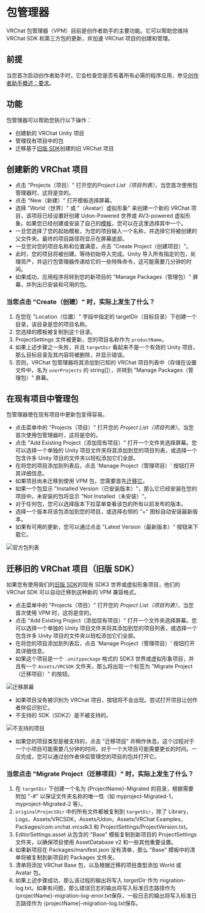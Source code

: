 # 包管理器

VRChat 包管理器（VPM）目前是创作者助手的主要功能。它可以帮助您维持 VRChat SDK 和第三方包的更新，并加速 VRChat 项目的创建和管理。

## 前提
当您首次启动创作者助手时，它会检查您是否有着所有必需的程序应用，参见[创作者助手概述：要求](/#requirements)。

## 功能
包管理器可以帮助您执行以下操作：
* 创建新的 VRChat Unity 项目
* 管理现有项目中的包
* 迁移基于[旧版 SDK](https://vcc.docs.vrchat.com/legacy-sdk)创建的旧 VRChat 项目

## 创建新的 VRChat 项目
* 点击 "Projects（项目）" 打开您的*Project List（项目列表）*，当您首次使用包管理器时，这将是空的。
* 点击 "New（新建）" 打开模板选择屏幕。
* 选择 "World（世界）" 或 "（Avatar）虚拟形象" 来创建一个新的 VRChat 项目，该项目已经设置好创建 Udon-Powered 世界或 AV3-powered 虚拟形象。如果您已经创建或安装了自己的[模板](templates)，您可以在这里选择其中一个。
* 一旦您选择了您的起始模板，为您的项目输入一个名称，并选择它将被创建的父文件夹。最终的项目路径将显示在屏幕底部。
* 一旦您对您的项目名称和位置满意，点击 "Create Project（创建项目）"。
* 此时，您的项目将被创建。等待初始导入完成。Unity 导入所有指定的包，处理资产，并运行包管理器传递给它的一些特殊命令，这可能需要几分钟的时间。
* 如果成功，应用程序将转到您的新项目的 "Manage Packages（管理包）" 屏幕，并列出已安装和可用的包。


### 当您点击 "Create（创建）" 时，实际上发生了什么？
1. 在您在 "Location（位置）" 字段中指定的 targetDir（目标目录）下创建一个目录，该目录是您的项目名称。
2. 您选择的模板被复制到这个目录。
3. ProjectSettings 文件被更新，您的项目名称作为 `productName`。
4. 如果上述步骤之一失败，并且 `targetDir` 看起来不是一个有效的 Unity 项目，那么目标目录及其内容将被删除，并显示错误。
5. 否则，VRChat 包管理器将其添加到已知的 VRChat 项目列表中（存储在设置文件中，名为 `userProjects` 的 string[]），并转到 "Manage Packages（管理包）" 屏幕。

## 在现有项目中管理包
包管理器使在现有项目中更新包变得容易。
* 点击菜单中的 "Projects（项目）" 打开您的 *Project List（项目列表）*，当您首次使用包管理器时，这将是空的。
* 点击 "Add Existing Project（添加现有项目）" 打开一个文件夹选择屏幕。您可以选择一个单独的 Unity 项目文件夹将其添加到您的项目列表，或选择一个包含许多 Unity 项目的文件夹以轻松添加它们全部。
* 在将您的项目添加到列表后，点击 'Manage Project（管理项目）' 按钮打开其详细信息。
* 如果项目尚未迁移到使用 VPM 包，您需要首先[迁移它](#migrate-older-vrchat-projects)。
* 如果一个包显示 "Installed Version（已安装版本）"，那么它已经安装在您的项目中。未安装的包将显示 "Not Installed（未安装）"。
* 对于任何包，您可以选择版本下拉菜单查看该包的所有以前发布的版本。
* 选择一个版本将该包添加到您的项目，或选择右侧的 "+" 图标自动安装最新版本。
* 如果有可用的更新，您可以通过点击 "Latest Version（最新版本）" 按钮来下载它。

![官方包列表](/vcc.docs.vrchat.com/images/official-packages.png)

## 迁移旧的 VRChat 项目（旧版 SDK）
如果您有使用我们的[旧版 SDK](https://vcc.docs.vrchat.com/legacy-sdk)的现有 SDK3 世界或虚拟形象项目，他们的 VRChat SDK 可以自动迁移到这种新的 VPM 兼容格式。

* 点击菜单中的 "Projects（项目）" 打开您的 *Project List（项目列表）*，当您首次使用 VPM 时，这将是空的。
* 点击 "Add Existing Project（添加现有项目）" 打开一个文件夹选择屏幕。您可以选择一个单独的 Unity 项目文件夹将其添加到您的项目列表，或选择一个包含许多 Unity 项目的文件夹以轻松添加它们全部。
* 在将您的项目添加到列表后，点击 'Manage Project（管理项目）' 按钮打开其详细信息。
* 如果这个项目是一个 `.unitypackage` 格式的 SDK3 世界或虚拟形象项目，并且有一个 `Assets/VRCSDK` 文件夹，那么将出现一个标签为 "Migrate Project（迁移项目）" 的按钮。

![迁移屏幕](/vcc.docs.vrchat.com/images/migrate-button.png)

* 如果项目没有被识别为 VRChat 项目，按钮将不会出现。尝试打开项目让创作者伴侣识别它。
* 不支持的 SDK（SDK2）是不被支持的。

![不支持的项目](/vcc.docs.vrchat.com/images/unsupported-project.png)

* 如果您的项目类型是被支持的，点击 "迁移项目" 并稍作休息。这个过程对于一个小项目可能需要几分钟的时间，对于一个大项目可能需要更长的时间。一旦完成，您可以通过创作者伴侣管理您的项目的包并打开它。

### 当您点击 "Migrate Project（迁移项目）" 时，实际上发生了什么？
1. 在 `targetDir` 下创建一个名为 {ProjectName}-Migrated 的目录，根据需要附加 "-#" 以保证文件夹名称的唯一性（如 myproject-Migrated-1，myproject-Migrated-2 等）。
2. `originalProjectDir` 中的所有文件都被复制到 `targetDir`，除了 Library，Logs，Assets/VRCSDK，Assets/Udon，Assets/VRChat Examples，Packages/com.vrchat.vrcsdk3 和 ProjectSettings/ProjectVersion.txt。
3. EditorSettings.asset 从包含的 "Base" 模板复制到新项目的 ProjectSettings 文件夹，以确保项目使用 AssetDatabase v2 和一些其他重要设置。
4. 如果新项目在 Packages/manifest.json 没有清单，那么 "Base" 模板中的清单将被复制到新项目的 Packages 文件夹。
5. 清单将添加 VRChat Base 包，以及根据迁移的项目类型添加 World 或 Avatar 包。
6. 如果上述步骤成功，那么该过程的输出将写入 *targetDir* 作为 migration-log.txt。如果有问题，那么错误日志的输出将写入标准日志路径作为 {projectName}-migration-log-error.txt保存，一般日志的输出将写入标准日志路径作为 {projectName}-migration-log.txt保存。
